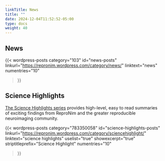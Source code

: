 ```yaml
---
linkTitle: News
title: ""
date: 2024-12-04T11:52:52-05:00
type: docs
weight: 40
---
```


## News

{{< wordpress-posts 
    category="103" 
    id="news-posts" 
    linkurl="https://repronim.wordpress.com/category/news/" 
    linktext="news" 
    numentries="10"
>}}

## Science Highlights

[The Science Highlights series](https://repronim.wordpress.com/category/sciencehighlight/) provides high-level, easy to read summaries of exciting findings from ReproNim and the greater reproducible neuroimaging community.

{{< wordpress-posts 
    category="783350058" 
    id="science-highlights-posts" 
    linkurl="https://repronim.wordpress.com/category/sciencehighlight/" 
    linktext="science highlights" 
    uselist="true" 
    showexcerpt="true" 
    striptitleprefix="Science Highlight"
    numentries="10"
>}}
